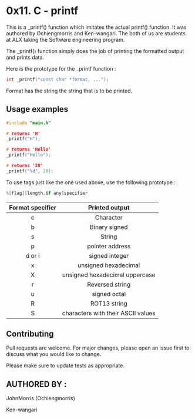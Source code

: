 # 0x11. C - printf

This is a _printf() function which imitates the actual printf() function. It was authored by Ochiengmorris and Ken-wangari. The both of us are students at ALX taking the Software engineering program.

The _printf() function simply does the job of printing the formatted output and prints data.


Here is the prototype for the _printf function :
```c
int _printf("const char *format, ...");
```
Format has the string the string that is to be printed.

## Usage examples

```c
#include "main.h"

# returns 'H'
_printf("H");

# returns 'Hello'
_printf("Hello");

# returns '20'
_printf("%d", 20);
```

To use tags just like the one used above, use the following prototype :
```c
%[flag][length,if any]specifier
```


 | Format specifier | Printed output |
 | :--------------: | :------------: |
 | c                | Character      |
 | b                | Binary signed  |
 | s                | String         |
 | p                | pointer address|
 | d or i           | signed integer |
 | x                | unsigned hexadecimal|
 | X                | unsigned hexadecimal uppercase|
 | r                | Reversed string|
 | u                | signed octal   |
 | R                | ROT13 string   |
 | S                | characters with their ASCII values|

## Contributing

Pull requests are welcome. For major changes, please open an issue first
to discuss what you would like to change.

Please make sure to update tests as appropriate.

## AUTHORED BY :
JohnMorris (Ochiengmorris)

Ken-wangari
